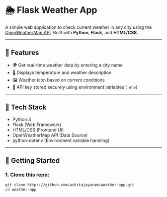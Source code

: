 # 🌦️ Flask Weather App

A simple web application to check current weather in any city using the [OpenWeatherMap API](https://openweathermap.org/api). Built with **Python**, **Flask**, and **HTML/CSS**.

---

## 🔧 Features

- 🌍 Get real-time weather data by entering a city name  
- 🌡️ Displays temperature and weather description  
- 🖼️ Weather icon based on current conditions  
- 🔐 API key stored securely using environment variables (`.env`)

---

## 🧰 Tech Stack

- Python 3  
- Flask (Web Framework)  
- HTML/CSS (Frontend UI)  
- OpenWeatherMap API (Data Source)  
- python-dotenv (Environment variable handling)

---

## 🚀 Getting Started

### 1. Clone this repo:

```bash
git clone https://github.com/ashitajayaram/weather-app.git
cd weather-app
